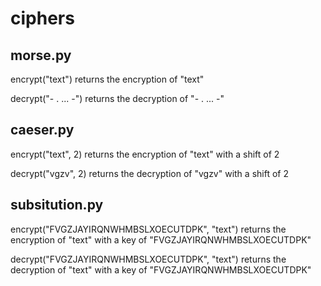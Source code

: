 ciphers
=========

morse.py
--------
encrypt("text") returns the encryption of "text"

decrypt("- . ... -") returns the decryption of "- . ... -"

caeser.py
---------
encrypt("text", 2) returns the encryption of "text" with a shift of 2

decrypt("vgzv", 2) returns the decryption of "vgzv" with a shift of 2

subsitution.py
--------------
encrypt("FVGZJAYIRQNWHMBSLXOECUTDPK", "text") returns the encryption of "text" with a key of "FVGZJAYIRQNWHMBSLXOECUTDPK"

decrypt("FVGZJAYIRQNWHMBSLXOECUTDPK", "text") returns the decryption of "text" with a key of "FVGZJAYIRQNWHMBSLXOECUTDPK"
